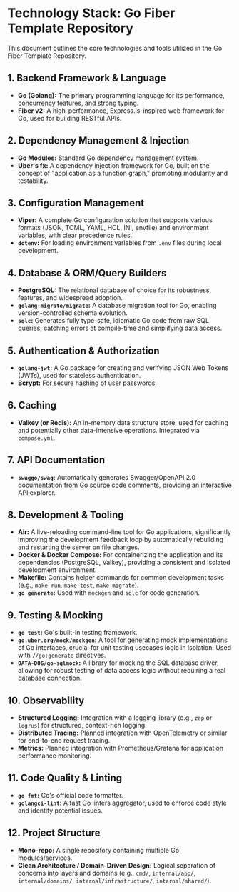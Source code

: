 # Technology Stack: Go Fiber Template Repository

This document outlines the core technologies and tools utilized in the Go Fiber Template Repository.

## 1. Backend Framework & Language

-   **Go (Golang):** The primary programming language for its performance, concurrency features, and strong typing.
-   **Fiber v2:** A high-performance, Express.js-inspired web framework for Go, used for building RESTful APIs.

## 2. Dependency Management & Injection

-   **Go Modules:** Standard Go dependency management system.
-   **Uber's fx:** A dependency injection framework for Go, built on the concept of "application as a function graph," promoting modularity and testability.

## 3. Configuration Management

-   **Viper:** A complete Go configuration solution that supports various formats (JSON, TOML, YAML, HCL, INI, envfile) and environment variables, with clear precedence rules.
-   **`dotenv`:** For loading environment variables from `.env` files during local development.

## 4. Database & ORM/Query Builders

-   **PostgreSQL:** The relational database of choice for its robustness, features, and widespread adoption.
-   **`golang-migrate/migrate`:** A database migration tool for Go, enabling version-controlled schema evolution.
-   **`sqlc`:** Generates fully type-safe, idiomatic Go code from raw SQL queries, catching errors at compile-time and simplifying data access.

## 5. Authentication & Authorization

-   **`golang-jwt`:** A Go package for creating and verifying JSON Web Tokens (JWTs), used for stateless authentication.
-   **Bcrypt:** For secure hashing of user passwords.

## 6. Caching

-   **Valkey (or Redis):** An in-memory data structure store, used for caching and potentially other data-intensive operations. Integrated via `compose.yml`.

## 7. API Documentation

-   **`swaggo/swag`:** Automatically generates Swagger/OpenAPI 2.0 documentation from Go source code comments, providing an interactive API explorer.

## 8. Development & Tooling

-   **Air:** A live-reloading command-line tool for Go applications, significantly improving the development feedback loop by automatically rebuilding and restarting the server on file changes.
-   **Docker & Docker Compose:** For containerizing the application and its dependencies (PostgreSQL, Valkey), providing a consistent and isolated development environment.
-   **Makefile:** Contains helper commands for common development tasks (e.g., `make run`, `make test`, `make migrate`).
-   **`go generate`:** Used with `mockgen` and `sqlc` for code generation.

## 9. Testing & Mocking

-   **`go test`:** Go's built-in testing framework.
-   **`go.uber.org/mock/mockgen`:** A tool for generating mock implementations of Go interfaces, crucial for unit testing usecases logic in isolation. Used with `//go:generate` directives.
-   **`DATA-DOG/go-sqlmock`:** A library for mocking the SQL database driver, allowing for robust testing of data access logic without requiring a real database connection.

## 10. Observability

-   **Structured Logging:** Integration with a logging library (e.g., `zap` or `logrus`) for structured, context-rich logging.
-   **Distributed Tracing:** Planned integration with OpenTelemetry or similar for end-to-end request tracing.
-   **Metrics:** Planned integration with Prometheus/Grafana for application performance monitoring.

## 11. Code Quality & Linting

-   **`go fmt`:** Go's official code formatter.
-   **`golangci-lint`:** A fast Go linters aggregator, used to enforce code style and identify potential issues.

## 12. Project Structure

-   **Mono-repo:** A single repository containing multiple Go modules/services.
-   **Clean Architecture / Domain-Driven Design:** Logical separation of concerns into layers and domains (e.g., `cmd/`, `internal/app/`, `internal/domains/`, `internal/infrastructure/`, `internal/shared/`).